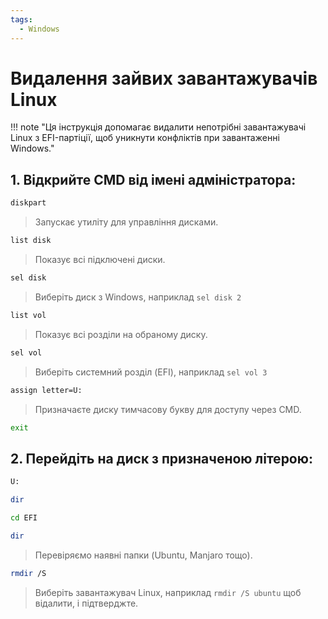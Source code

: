 ```yaml
---
tags:
  - Windows
---
```


# Видалення зайвих завантажувачів Linux

!!! note "Ця інструкція допомагає видалити непотрібні завантажувачі Linux з EFI-партіції, щоб уникнути конфліктів при завантаженні Windows."

## 1. Відкрийте CMD від імені адміністратора:
```bash
diskpart
```
> Запускає утиліту для управління дисками.

```bash
list disk
```
> Показує всі підключені диски.

```bash
sel disk
```
> Виберіть диск з Windows, наприклад ``sel disk 2``

```bash
list vol
```
> Показує всі розділи на обраному диску.

```bash
sel vol
```
> Виберіть системний розділ (EFI), наприклад ``sel vol 3``

```bash
assign letter=U:
```
> Призначаєте диску тимчасову букву для доступу через CMD.

```bash
exit
```

## 2. Перейдіть на диск з призначеною літерою:
```bash
U:
```
```bash
dir
```
```bash
cd EFI
```
```bash
dir
```
> Перевіряємо наявні папки (Ubuntu, Manjaro тощо).

```bash
rmdir /S
```
> Виберіть завантажувач Linux, наприклад ``rmdir /S ubuntu`` щоб відалити, і підтверджте.
